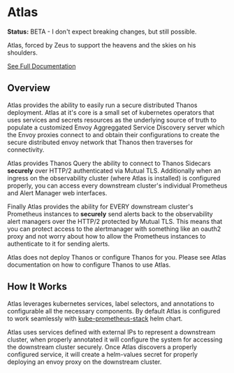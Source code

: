 # Atlas

**Status:** BETA - I don't expect breaking changes, but still possible.

Atlas, forced by Zeus to support the heavens and the skies on his shoulders.

[See Full Documentation](docs/index.md)

## Overview

Atlas provides the ability to easily run a secure distributed Thanos deployment. Atlas at it's core is a small set of kubernetes operators that uses services and secrets resources as the underlying source of truth to populate a customized Envoy Aggreggated Service Discovery server which the Envoy proxies connect to and obtain their configurations to create the secure distributed envoy network that Thanos then traverses for connectivity.

Atlas provides Thanos Query the ability to connect to Thanos Sidecars **securely** over HTTP/2 authenticated via Mutual TLS. Additionally when an ingress on the observability cluster (where Atlas is installed) is configured properly, you can access every downstream cluster's individual Prometheus and Alert Manager web interfaces.

Finally Atlas provides the ability for EVERY downstream cluster's Prometheus instances to **securely** send alerts back to the observability alert managers over the HTTP/2 protected by Mutual TLS. This means that you can protect access to the alertmanager with something like an oauth2 proxy and not worry about how to allow the Prometheus instances to authenticate to it for sending alerts.

Atlas does not deploy Thanos or configure Thanos for you. Please see Atlas documentation on how to configure Thanos to use Atlas.

## How It Works

Atlas leverages kubernetes services, label selectors, and annotations to configurable all the necessary components. By default Atlas is configured to work seamlessly with [kube-prometheus-stack]() helm chart.

Atlas uses services defined with external IPs to represent a downstream cluster, when properly annotated it will configure the system for accessing the downstream cluster securely. Once Atlas discovers a properly configured service, it will create a helm-values secret for properly deploying an envoy proxy on the downstream cluster.